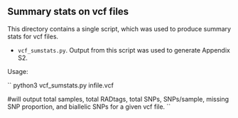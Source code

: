 ## Summary stats on vcf files
This directory contains a single script, which was used to produce summary stats for vcf files.
* `vcf_sumstats.py`. Output from this script was used to generate Appendix S2.

Usage:

``
python3 vcf_sumstats.py infile.vcf

#will output total samples, total RADtags, total SNPs, SNPs/sample, missing SNP proportion, and biallelic SNPs for a given vcf file.
``